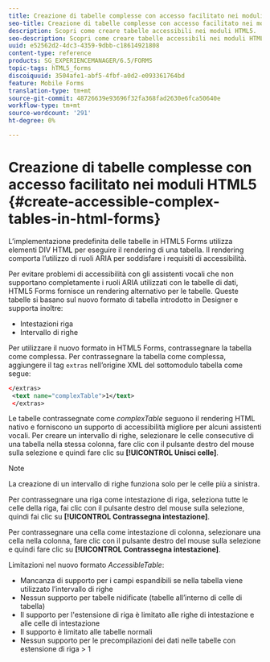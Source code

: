 ```yaml
---
title: Creazione di tabelle complesse con accesso facilitato nei moduli HTML5
seo-title: Creazione di tabelle complesse con accesso facilitato nei moduli HTML5
description: Scopri come creare tabelle accessibili nei moduli HTML5.
seo-description: Scopri come creare tabelle accessibili nei moduli HTML5.
uuid: e52562d2-4dc3-4359-9dbb-c18614921808
content-type: reference
products: SG_EXPERIENCEMANAGER/6.5/FORMS
topic-tags: hTML5_forms
discoiquuid: 3504afe1-abf5-4fbf-a0d2-e093361764bd
feature: Mobile Forms
translation-type: tm+mt
source-git-commit: 48726639e93696f32fa368fad2630e6fca50640e
workflow-type: tm+mt
source-wordcount: '291'
ht-degree: 0%

---
```



# Creazione di tabelle complesse con accesso facilitato nei moduli HTML5 {#create-accessible-complex-tables-in-html-forms}

L’implementazione predefinita delle tabelle in HTML5 Forms utilizza elementi DIV HTML per eseguire il rendering di una tabella. Il rendering comporta l’utilizzo di ruoli ARIA per soddisfare i requisiti di accessibilità.

Per evitare problemi di accessibilità con gli assistenti vocali che non supportano completamente i ruoli ARIA utilizzati con le tabelle di dati, HTML5 Forms fornisce un rendering alternativo per le tabelle. Queste tabelle si basano sul nuovo formato di tabella introdotto in Designer e supporta inoltre:

* Intestazioni riga
* Intervallo di righe

Per utilizzare il nuovo formato in HTML5 Forms, contrassegnare la tabella come complessa. Per contrassegnare la tabella come complessa, aggiungere il tag `extras` nell’origine XML del sottomodulo tabella come segue:

```xml
</extras>
 <text name="complexTable">1</text>
 </extras>
```

Le tabelle contrassegnate come *complexTable* seguono il rendering HTML nativo e forniscono un supporto di accessibilità migliore per alcuni assistenti vocali.  Per creare un intervallo di righe, selezionare le celle consecutive di una tabella nella stessa colonna, fare clic con il pulsante destro del mouse sulla selezione e quindi fare clic su **[!UICONTROL Unisci celle]**.

>[!NOTE]
>
>La creazione di un intervallo di righe funziona solo per le celle più a sinistra.

Per contrassegnare una riga come intestazione di riga, seleziona tutte le celle della riga, fai clic con il pulsante destro del mouse sulla selezione, quindi fai clic su **[!UICONTROL Contrassegna intestazione]**.

Per contrassegnare una cella come intestazione di colonna, selezionare una cella nella colonna, fare clic con il pulsante destro del mouse sulla selezione e quindi fare clic su **[!UICONTROL Contrassegna intestazione]**.

Limitazioni nel nuovo formato *AccessibleTable*:

* Mancanza di supporto per i campi espandibili se nella tabella viene utilizzato l’intervallo di righe
* Nessun supporto per tabelle nidificate (tabelle all’interno di celle di tabella)
* Il supporto per l&#39;estensione di riga è limitato alle righe di intestazione e alle celle di intestazione
* Il supporto è limitato alle tabelle normali
* Nessun supporto per le precompilazioni dei dati nelle tabelle con estensione di riga > 1

